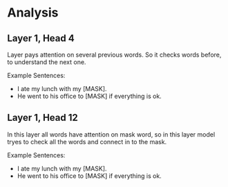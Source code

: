 # Analysis

## Layer 1, Head 4

Layer pays attention on several previous words. So it checks words before, to understand the next one.

Example Sentences:
- I ate my lunch with my [MASK].
- He went to his office to [MASK] if everything is ok.

## Layer 1, Head 12

In this layer all words have attention on mask word, so in this layer model tryes to check all the words and connect in to the mask.

Example Sentences:
- I ate my lunch with my [MASK].
- He went to his office to [MASK] if everything is ok.

